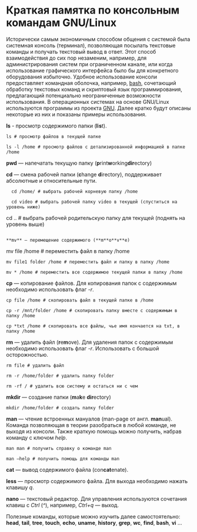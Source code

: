 # Краткая памятка по консольным командам GNU/Linux
Исторически самым экономичным способом общения с системой была системная консоль (терминал), позволяющая посылать текстовые команды и получать текстовый вывод в ответ. 
Этот способ взаимодействия до сих пор незаменим, например, для администрирования систем при ограниченном канале, или когда использование графического интерфейса было бы для
конкретного оборудования избыточно. Удобное использование консоли предоставляет командная оболочка, например, [bash](https://ru.wikipedia.org/wiki/Bash), сочетающий обработку текстовых команд и
скриптовый язык программирования, предлагающий потенциально неограниченные возможности использования.
В операционных системах на основе GNU/Linux используются программы из проекта [GNU](https://ru.wikipedia.org/wiki/%D0%A1%D0%BF%D0%B8%D1%81%D0%BE%D0%BA_%D0%BF%D0%B0%D0%BA%D0%B5%D1%82%D0%BE%D0%B2_GNU).
Далее кратко будут описаны некоторые из них и показаны примеры использования.

**ls** - просмотр содержимого папки (**l**i**s**t). 
```
ls # просмотр файлов в текущей папке
```
```
ls -l /home # просмотр файлов с детализированной информацией в папке /home
```

**pwd** — напечатать текущую папку (**p**rint**w**orking**dir**ectory)

**cd** — смена рабочей папки (**c**hange **d**irectory), поддерживает абсолютные и относительные пути. 
```
  cd /home/ # выбрать рабочей корневую папку /home
```
```
  cd video # выбрать рабочей папку video в текущей (спуститься на уровень ниже)
```
  cd .. # выбрать рабочей родительскую папку для текущей (поднять на уровень выше)
```

**mv** — перемещение содержимого (**m**o**v**e)
```
mv file /home # переместить файл в папку /home
```
mv file1 folder /home # переместить файл и папку в папку /home
```
```
mv * /home # переместить все содержимое текущей папки в папку /home
```

**cp** — копирование файлов. Для копирования папок с содержимым необходимо использовать флаг _-r_.
```
cp file /home # скопировать файл в текущей папке в /home
```
```
cp -r /mnt/folder /home # скопировать папку вместе с содержимым в папку /home
```
```
cp *txt /home # скопировать все файлы, чье имя кончается на txt, в папку /home
```

**rm** — удалить файл (**r**e**m**ove). Для удаления папок с содержимым необходимо использовать флаг _-r_. Использовать с большой осторожностью.
```
rm file # удалить файл
```
```
rm -r /home/folder # удалить папку folder
```
```
rm -rf / # удалить всю систему и остаться ни с чем
```

**mkdir** — создание папки (**m**a**k**e **dir**ectory)
```
mkdir /home/folder # создать папку folder
```

**man** — чтение встроенных мануалов (man-page от англ. **man**ual). Команда позволяющая в теории разобраться в любой команде, не выходя из консоли. 
Также краткую помощь можно получить, набрав команду с ключом _help_.
```
man man # получить справку о команде man
```
```
man —help # получить помощь для команды man
```

**cat** — вывод содержимого файла (con**cat**enate).

**less** — просмотр содержимого файла. Для выхода необходимо нажать клавишу _q_.

**nano** — текстовый редактор. Для управления используются сочетания клавиш с _Ctrl_ (_^_), например, _Ctrl+q_ — выход.

Полезные команды, которые можно изучить далее самостоятельно:
**head**, **tail**, **tree**, **touch**, **echo**, **uname**, **history**, **grep**, **wc**, **find**, **bash**, **vi** ...
